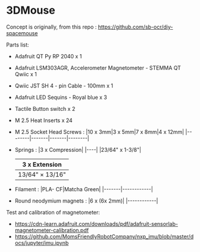 # 3DMouse
Concept is originally, from this repo : https://github.com/sb-ocr/diy-spacemouse



Parts list:
  - Adafruit QT Py RP 2040 x 1
  - Adafruit LSM303AGR, Accelerometer Magnetometer - STEMMA QT Qwiic x 1
  - Qwiic JST SH 4 - pin Cable - 100mm x 1
  - Adafruit LED Sequins - Royal blue x 3
  - Tactile Button switch x 2
  - M 2.5 Heat Inserts x 24
  - M 2.5 Socket Head Screws :
    |10 x 3mm|3 x 5mm|7 x 8mm|4 x 12mm|
    |--------|-------|-------|--------|
    
  - Springs :
    |3 x Compression|
    |----|
    |23/64" x 1-3/8"|
    
    |3 x Extension|
    |----| 
    |13/64" × 13/16"|

  - Filament :
    |PLA- CF|Matcha Green|
    |-------|------------|
  - Round neodymium magnets :
    |6 x (6x 2mm)|
    |------------|

Test and calibration of magnetometer:
- https://cdn-learn.adafruit.com/downloads/pdf/adafruit-sensorlab-magnetometer-calibration.pdf
- https://github.com/MomsFriendlyRobotCompany/nxp_imu/blob/master/docs/jupyter/imu.ipynb
